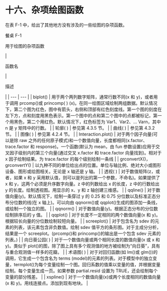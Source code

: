 # 十六、杂项绘图函数

在表 F-1 中，给出了其他地方没有涉及的一些绘图的杂项函数。

餐桌 F-1

用于绘图的杂项函数

<colgroup><col class="tcol1 align-left"> <col class="tcol2 align-left"></colgroup> 
| 

函数名

 | 

描述

 |
| --- | --- |
| biplot() | 用于两个两列数字矩阵，通常行数不同(x 和 y)，或者用于调用 prcomp()或 princomp( ) (x)。在同一绘图区域绘制两组数据。默认情况下，第二个图为红色，图中有箭头，右侧和顶部有红色刻度线。第一个图的刻度在左下方，点和刻度用黑色表示。第一个图中的点和第二个图中的点都被标记，第一个用黑色，第二个用红色。默认情况下，红色标签为 Var1、Var2、… Varn，其中 n 是 y 矩阵中的行数。 |
| 轮廓( ) | 参见第 4.3.5 节。 |
| 曲线( ) | 参见第 4.3.2 节。 |
| 图像( ) | 参见第 4.2.4 节。 |
| Interaction.plot() | 对于两个因子向量(可以是除 raw 之外的任何原子模式)和一个数值向量，长度都相同(x.factor、trace.factor 和 response)。一个函数(默认为 mean，由 fun 参数设置)应用于交叉因子级别内的第三个向量(通过交叉 x.factor 和 trace.factor 向量找到)。相对于 x 因子绘制结果。为 trace.factor 的每个级别绘制一条线 |
| grconvertX()，grconvertY() | 以九种不同的单位给出点的位置。单位与轴比例、绝对大小或图形设备、图形或绘图相关。无论是 x 轴还是 y 轴。 |
| 透视( ) | 对于数值矩阵(z，或者，如果 x 和 y 采用默认值，则可以是列出的第一个参数，不命名)。如果提供了 x 和 y，这两个必须是升序数字向量。z 中的列数给出 x 的长度，z 中的行数给出 y 的长度。绘制透视图。用显示的 x、y 和 z 轴创建三维感。 |
| qqline() | 对于数值向量(y)。默认情况下，绘制一条穿过 y 的 0.25 和 0.75 分位数以及标准正态分布分位数的线(在 x 轴上)。可以向由 qqnorm()或 qqplot()生成的图添加一条线，或绘制一个独立的图。 |
| qqnorm() | 对于数值向量(y)。根据正态分布的分位数绘制排序后的 y 值。 |
| qqplot() | 对于长度不一定相同的两个数值向量(x 和 y)。根据较长向量的分位数绘制较短向量。 |
| screeplot() | 对于包含名为 sdev 的元素的列表，该元素包含非负数值。绘制 sdev 值平方的条形图。对于主成分分析，结果是一个 screeplot。(prcomp()和 princomp()的输出是一个包含 sdev 元素的列表。) |
| 向日葵公园( ) | 对于一个数值向量或两个相同长度的数值向量(x 或 x 和 y)。类似于 plot()的图，除了图上具有多个观测值的地方被绘制为“向日葵”，具有与重合观测值一样多的花瓣。 |
| 术语图( ) | 对于对回归函数(如 lm()或 glm())的调用，它生成一个包含名为 terms (model)的元素的列表。对于模型中的独立变量，termplot()为每个变量绘制一个图。回归系数的值乘以变量的值，并根据变量绘制。每个变量生成一页。如果参数 partial.resid 设置为 TRUE，还会绘制每个变量的部分残差。 |
| xspline() | 对于一个数值向量(x)或两个长度相同的数值向量(x 和 y)。用线连接点。添加到现有地块。 |